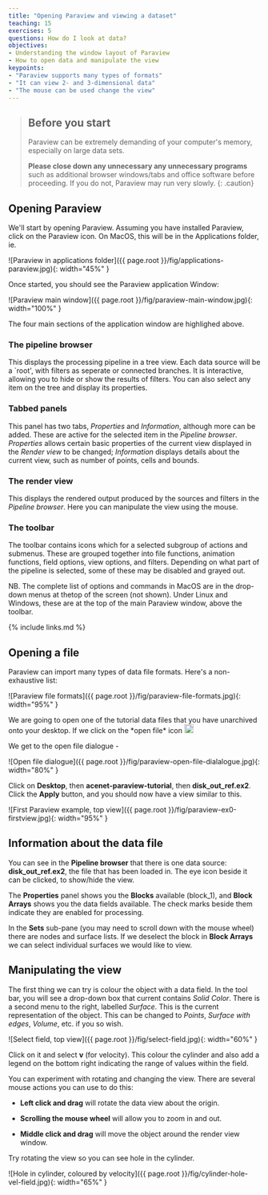 ```yaml
---
title: "Opening Paraview and viewing a dataset"
teaching: 15
exercises: 5
questions: How do I look at data?
objectives:
- Understanding the window layout of Paraview 
- How to open data and manipulate the view
keypoints:
- "Paraview supports many types of formats"
- "It can view 2- and 3-dimensional data"
- "The mouse can be used change the view"
---
```



> ## Before you start
> Paraview can be extremely demanding of your computer's memory, especially
on large data sets.
>
> **Please close down any unnecessary any unnecessary programs** such as additional browser windows/tabs and office software before proceeding.
> If you do not, Paraview may run very slowly.
{: .caution}





## Opening Paraview

We'll start by opening Paraview. Assuming you have installed Paraview,
click on the Paraview icon. On MacOS, this will be in the Applications
folder, ie.

![Paraview in applications folder]({{ page.root }}/fig/applications-paraview.jpg){: width="45%" }

Once started, you should see the Paraview application Window:

![Paraview main window]({{ page.root }}/fig/paraview-main-window.jpg){: width="100%" }

The four main sections of the application window are highlighed above.


### The pipeline browser

This displays the processing pipeline in a tree view. Each data source will be
a `root', with filters as seperate or connected branches. It is interactive,
allowing you to hide or show the results of filters. You can also select
any item on the tree and display its properties.


### Tabbed panels

This panel has two tabs, *Properties* and *Information*, although more can be
added. These are active for the selected item in the *Pipeline browser*.
*Properties* allows certain basic properties of the current view displayed
in the *Render view* to be changed; *Information* displays details about the
current view, such as number of points, cells and bounds.


### The render view

This displays the rendered output produced by the sources and filters in
the *Pipeline browser*. Here you can manipulate the view using the mouse.


### The toolbar

The toolbar contains icons which for a selected subgroup of actions and
submenus. These are grouped together into file functions, animation
functions, field options, view options, and filters. Depending on what
part of the pipeline is selected, some of these may be disabled and grayed out.

NB. The complete list of options and commands in MacOS are in the drop-down
menus at thetop of the screen (not shown). Under Linux and Windows, these
are at the top of the main Paraview window, above the toolbar.

{% include links.md %}


## Opening a file

Paraview can import many types of data file formats. Here's a non-exhaustive
list:

![Paraview file formats]({{ page.root }}/fig/paraview-file-formats.jpg){: width="95%" }

<p> We are going to open one of the tutorial data files that you have unarchived onto your desktop. If we click on the *open file* icon&nbsp;<img src="{{ page.root }}/fig/paraview-open-file.jpg" height=18pt> </p>

We get to the open file dialogue -

![Open file dialogue]({{ page.root }}/fig/paraview-open-file-dialalogue.jpg){: width="80%" }

Click on **Desktop**, then **acenet-paraview-tutorial**, then
**disk_out_ref.ex2**. Click the **Apply** button, and you should now have
a view similar to this.

![First Paraview example, top view]({{ page.root }}/fig/paraview-ex0-firstview.jpg){: width="95%" }


## Information about the data file

You can see in the **Pipeline browser** that there is one data source:
**disk_out_ref.ex2**, the file that has been loaded in. The eye icon beside it
can be clicked, to show/hide the view.

The **Properties** panel shows you the **Blocks** available (block_1), and
**Block Arrays** shows you the data fields available. The check marks
beside them indicate they are enabled for processing.

In the **Sets** sub-pane (you may need to scroll down with the mouse wheel)
there are nodes and surface lists. If we deselect the block in **Block Arrays**
we can select individual surfaces we would like to view.


## Manipulating the view

The first thing we can try is colour the object with a data field. In the
tool bar, you will see a drop-down box that current contains *Solid Color*.
There is a second menu to the right, labelled *Surface*. This is the current
representation of the object. This can be changed to *Points*, *Surface with edges*, *Volume*, etc. if you so wish.

![Select field, top view]({{ page.root }}/fig/select-field.jpg){: width="60%" }

Click on it and select **v** (for velocity). This colour the cylinder and also
add a legend on the bottom right indicating the range of values within the
field.

You can experiment with rotating and changing the view. There are several
mouse actions you can use to do this:

- **Left click and drag** will rotate the data view about the origin.

- **Scrolling the mouse wheel** will allow you to zoom in and out.

- **Middle click and drag** will move the object around the render view window.

Try rotating the view so you can see hole in the cylinder.

![Hole in cylinder, coloured by velocity]({{ page.root }}/fig/cylinder-hole-vel-field.jpg){: width="65%" }

